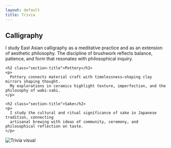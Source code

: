 ```yaml
---
layout: default
title: Trivia
---
```


<div class="divider"></div>

<div class="trivia-wrapper">
  <!-- 左边文字 -->
  <div class="trivia-left">
    <h2 class="section-title">Calligraphy</h2>
    <p>
      I study East Asian calligraphy as a meditative practice and as an extension of aesthetic 
      philosophy. The discipline of brushwork reflects balance, patience, and form that resonates 
      with philosophical inquiry.
    </p>

    <h2 class="section-title">Pottery</h2>
    <p>
      Pottery connects material craft with timelessness—shaping clay mirrors shaping thought. 
      My explorations in ceramics highlight texture, imperfection, and the philosophy of wabi-sabi.
    </p>

    <h2 class="section-title">Sake</h2>
    <p>
      I study the cultural and ritual significance of sake in Japanese tradition, connecting 
      artisanal brewing with ideas of community, ceremony, and philosophical reflection on taste.
    </p>
  </div>

  <!-- 右边图片 -->
  <div class="trivia-right">
    <img src="assets/trivia-photo.webp" alt="Trivia visual" class="trivia-img">
  </div>
</div>

<div class="divider"></div>


